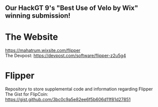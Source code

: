 ## Our HackGT 9's "Best Use of Velo by Wix" winning submission!

# The Website
https://mahatrum.wixsite.com/flipper  
The Devpost: https://devpost.com/software/flipper-z2u5g4

# Flipper
Repository to store supplemental code and information regarding Flipper  
The Gist for FlipCoin: https://gist.github.com/3bc0c9a5e82ee6f5b606d11f81d27851
